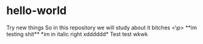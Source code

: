 # hello-world
<p> Try new things 
  So in this repository we will study about it bitches <\p>
**im testing shit**
*im in italic right xdddddd*  
Test test wkwk

